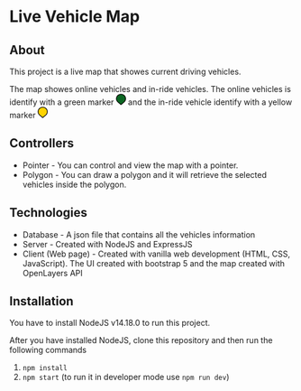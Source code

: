 # Live Vehicle Map

## About

This project is a live map that showes current driving vehicles.

The map showes online vehicles and in-ride vehicles. The online vehicles is identify with a green marker <img src="https://raw.githubusercontent.com/SayWut/live-vehicle-map/main/public/assets/images/online.png" height="20px" /> and the in-ride vehicle identify with a yellow marker <img src="https://raw.githubusercontent.com/SayWut/live-vehicle-map/main/public/assets/images/in_ride.png" height="20px" />

## Controllers

- Pointer - You can control and view the map with a pointer.
- Polygon - You can draw a polygon and it will retrieve the selected vehicles inside the polygon.

## Technologies

- Database - A json file that contains all the vehicles information
- Server - Created with NodeJS and ExpressJS
- Client (Web page) - Created with vanilla web development (HTML, CSS, JavaScript). The UI created with bootstrap 5 and the map created with OpenLayers API

## Installation

You have to install NodeJS v14.18.0 to run this project.

After you have installed NodeJS, clone this repository and then run the following commands

1. `npm install`
2. `npm start` (to run it in developer mode use `npm run dev`)
